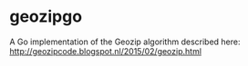 # geozipgo
A Go implementation of the Geozip algorithm described here: http://geozipcode.blogspot.nl/2015/02/geozip.html
